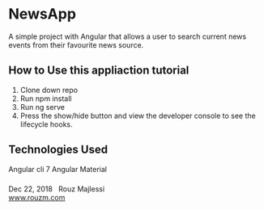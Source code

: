 # NewsApp
A simple project with Angular that allows a user to search current news events from their favourite news source. 

## How to Use this appliaction tutorial
1. Clone down repo
2. Run npm install
3. Run ng serve
4. Press the show/hide button and view the developer console to see the lifecycle hooks.  

## Technologies Used
Angular cli 7
Angular Material

###
Dec 22, 2018 &nbsp; Rouz Majlessi
<br/>
www.rouzm.com
